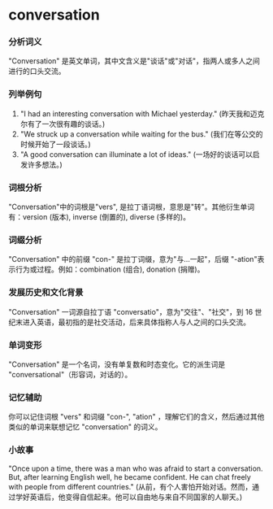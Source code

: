 # conversation

### 分析词义

  

"Conversation" 是英文单词，其中文含义是"谈话"或"对话"，指两人或多人之间进行的口头交流。

  

### 列举例句

  

1.  "I had an interesting conversation with Michael yesterday." (昨天我和迈克尔有了一次很有趣的谈话。)
2.  "We struck up a conversation while waiting for the bus." (我们在等公交的时候开始了一段谈话。)
3.  "A good conversation can illuminate a lot of ideas." (一场好的谈话可以启发许多想法。)

  

### 词根分析

  

"Conversation"中的词根是"vers", 是拉丁语词根，意思是"转"。其他衍生单词有：version (版本), inverse (倒置的), diverse (多样的)。

  

### 词缀分析

  

"Conversation" 中的前缀 "con-" 是拉丁词缀，意为"与...一起"，后缀 "-ation"表示行为或过程。例如：combination (组合), donation (捐赠)。

  

### 发展历史和文化背景

  

"Conversation" 一词源自拉丁语 "conversatio"，意为"交往"、"社交"，到 16 世纪末进入英语，最初指的是社交活动，后来具体指称人与人之间的口头交流。

  

### 单词变形

  

"Conversation" 是一个名词，没有单复数和时态变化。它的派生词是 "conversational"（形容词，对话的）。

  

### 记忆辅助

  

你可以记住词根 "vers" 和词缀 "con-", "ation" ，理解它们的含义，然后通过其他类似的单词来联想记忆 "conversation" 的词义。

  

### 小故事

  

"Once upon a time, there was a man who was afraid to start a conversation. But, after learning English well, he became confident. He can chat freely with people from different countries." (从前，有个人害怕开始对话。然而，通过学好英语后，他变得自信起来。他可以自由地与来自不同国家的人聊天。)
